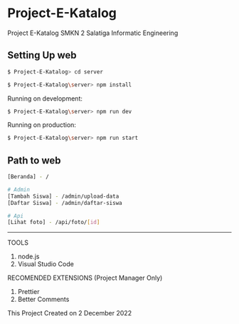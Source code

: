 # Project-E-Katalog
Project E-Katalog SMKN 2 Salatiga Informatic Engineering

## Setting Up web
```bash
$ Project-E-Katalog> cd server
```
```bash
$ Project-E-Katalog\server> npm install
```
Running on development:
```bash
$ Project-E-Katalog\server> npm run dev
```
Running on production:
```bash
$ Project-E-Katalog\server> npm run start
```

## Path to web
```bash
[Beranda] - /

# Admin
[Tambah Siswa] - /admin/upload-data
[Daftar Siswa] - /admin/daftar-siswa

# Api
[Lihat foto] - /api/foto/[id]
```

---
TOOLS
1. node.js
2. Visual Studio Code

RECOMENDED EXTENSIONS (Project Manager Only)
1. Prettier
2. Better Comments

This Project Created on 2 December 2022

